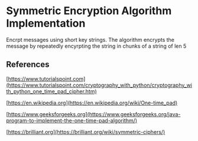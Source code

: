 # Symmetric Encryption Algorithm Implementation

Encrpt messages using short key strings. The algorithm encrypts the message by repeatedly encyrpting the string in chunks of a string of len 5

## References

[https://www.tutorialspoint.com](https://www.tutorialspoint.com/cryptography_with_python/cryptography_with_python_one_time_pad_cipher.htm)

[https://en.wikipedia.org](https://en.wikipedia.org/wiki/One-time_pad)

[https://www.geeksforgeeks.org](https://www.geeksforgeeks.org/java-program-to-implement-the-one-time-pad-algorithm/)

[https://brilliant.org](https://brilliant.org/wiki/symmetric-ciphers/)
